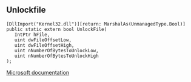 ## Unlockfile

```
[DllImport("Kernel32.dll")][return: MarshalAs(UnmanagedType.Bool)]
public static extern bool UnlockFile(
   IntPtr hFile,
   uint dwFileOffsetLow,
   uint dwFileOffsetHigh,
   uint nNumberOfBytesToUnlockLow,
   uint nNumberOfBytesToUnlockHigh
);
```

[Microsoft documentation](https://docs.microsoft.com/en-us/windows/win32/api/fileapi/nf-fileapi-unlockfile)
